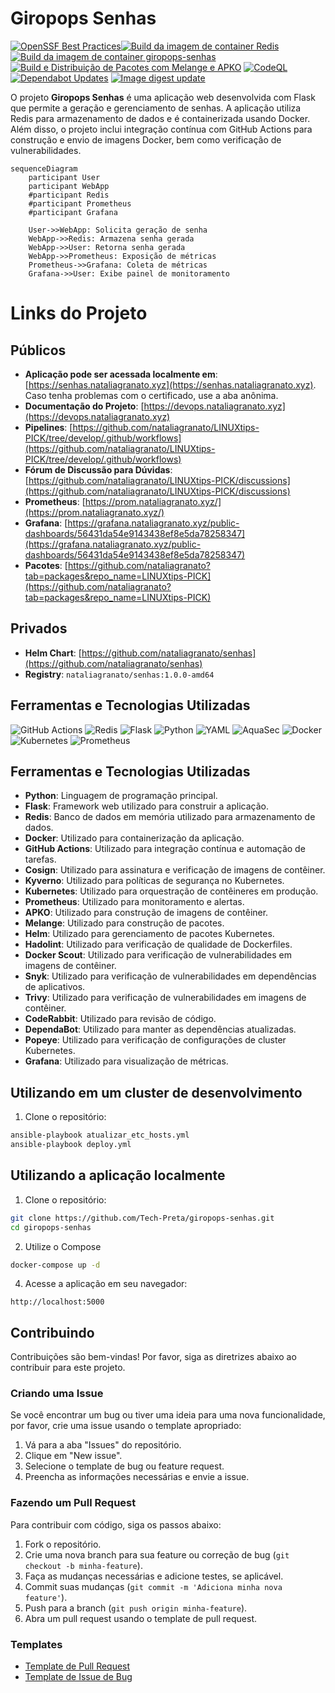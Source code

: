 # Giropops Senhas

[![OpenSSF Best Practices](https://www.bestpractices.dev/projects/9384/badge)](https://www.bestpractices.dev/projects/9384)[![Build da imagem de container Redis](https://github.com/Tech-Preta/LINUXtips-PICK/actions/workflows/redis-docker.yml/badge.svg?branch=main)](https://github.com/Tech-Preta/LINUXtips-PICK/actions/workflows/redis-docker.yml) [![Build da imagem de container giropops-senhas](https://github.com/Tech-Preta/LINUXtips-PICK/actions/workflows/giropops-docker.yml/badge.svg)](https://github.com/Tech-Preta/LINUXtips-PICK/actions/workflows/giropops-docker.yml) [![Build e Distribuição de Pacotes com Melange e APKO](https://github.com/Tech-Preta/LINUXtips-PICK/actions/workflows/chainguard.yml/badge.svg)](https://github.com/Tech-Preta/LINUXtips-PICK/actions/workflows/chainguard.yml) [![CodeQL](https://github.com/Tech-Preta/giropops-senhas/actions/workflows/github-code-scanning/codeql/badge.svg)](https://github.com/Tech-Preta/giropops-senhas/actions/workflows/github-code-scanning/codeql) [![Dependabot Updates](https://github.com/Tech-Preta/giropops-senhas/actions/workflows/dependabot/dependabot-updates/badge.svg)](https://github.com/Tech-Preta/giropops-senhas/actions/workflows/dependabot/dependabot-updates) [![Image digest update](https://github.com/Tech-Preta/giropops-senhas/actions/workflows/digestabot.yml/badge.svg)](https://github.com/Tech-Preta/giropops-senhas/actions/workflows/digestabot.yml)

O projeto **Giropops Senhas** é uma aplicação web desenvolvida com Flask que permite a geração e gerenciamento de senhas. A aplicação utiliza Redis para armazenamento de dados e é containerizada usando Docker. Além disso, o projeto inclui integração contínua com GitHub Actions para construção e envio de imagens Docker, bem como verificação de vulnerabilidades.

```mermaid
sequenceDiagram
    participant User
    participant WebApp
    #participant Redis
    #participant Prometheus
    #participant Grafana

    User->>WebApp: Solicita geração de senha
    WebApp->>Redis: Armazena senha gerada
    WebApp->>User: Retorna senha gerada
    WebApp->>Prometheus: Exposição de métricas
    Prometheus->>Grafana: Coleta de métricas
    Grafana->>User: Exibe painel de monitoramento
```

# Links do Projeto

## Públicos

- **Aplicação pode ser acessada localmente em**: [https://senhas.nataliagranato.xyz](https://senhas.nataliagranato.xyz). Caso tenha problemas com o certificado, use a aba anônima.
- **Documentação do Projeto**: [https://devops.nataliagranato.xyz](https://devops.nataliagranato.xyz)
- **Pipelines**: [https://github.com/nataliagranato/LINUXtips-PICK/tree/develop/.github/workflows](https://github.com/nataliagranato/LINUXtips-PICK/tree/develop/.github/workflows)
- **Fórum de Discussão para Dúvidas**: [https://github.com/nataliagranato/LINUXtips-PICK/discussions](https://github.com/nataliagranato/LINUXtips-PICK/discussions)
- **Prometheus**: [https://prom.nataliagranato.xyz/](https://prom.nataliagranato.xyz/)
- **Grafana**: [https://grafana.nataliagranato.xyz/public-dashboards/56431da54e9143438ef8e5da78258347](https://grafana.nataliagranato.xyz/public-dashboards/56431da54e9143438ef8e5da78258347)
- **Pacotes**: [https://github.com/nataliagranato?tab=packages&repo_name=LINUXtips-PICK](https://github.com/nataliagranato?tab=packages&repo_name=LINUXtips-PICK)

## Privados

- **Helm Chart**: [https://github.com/nataliagranato/senhas](https://github.com/nataliagranato/senhas)
- **Registry**: `nataliagranato/senhas:1.0.0-amd64`

## Ferramentas e Tecnologias Utilizadas

![GitHub Actions](https://img.shields.io/badge/github%20actions-%232671E5.svg?style=for-the-badge&logo=githubactions&logoColor=white) ![Redis](https://img.shields.io/badge/redis-%23DD0031.svg?style=for-the-badge&logo=redis&logoColor=white) ![Flask](https://img.shields.io/badge/flask-%23000.svg?style=for-the-badge&logo=flask&logoColor=white) ![Python](https://img.shields.io/badge/python-3670A0?style=for-the-badge&logo=python&logoColor=ffdd54) ![YAML](https://img.shields.io/badge/yaml-%23ffffff.svg?style=for-the-badge&logo=yaml&logoColor=151515) ![AquaSec](https://img.shields.io/badge/aqua-%231904DA.svg?style=for-the-badge&logo=aqua&logoColor=#0018A8) ![Docker](https://img.shields.io/badge/docker-%230db7ed.svg?style=for-the-badge&logo=docker&logoColor=white) ![Kubernetes](https://img.shields.io/badge/kubernetes-%23326ce5.svg?style=for-the-badge&logo=kubernetes&logoColor=white) ![Prometheus](https://img.shields.io/badge/Prometheus-E6522C?style=for-the-badge&logo=Prometheus&logoColor=white)

## Ferramentas e Tecnologias Utilizadas

- **Python**: Linguagem de programação principal.
- **Flask**: Framework web utilizado para construir a aplicação.
- **Redis**: Banco de dados em memória utilizado para armazenamento de dados.
- **Docker**: Utilizado para containerização da aplicação.
- **GitHub Actions**: Utilizado para integração contínua e automação de tarefas.
- **Cosign**: Utilizado para assinatura e verificação de imagens de contêiner.
- **Kyverno**: Utilizado para políticas de segurança no Kubernetes.
- **Kubernetes**: Utilizado para orquestração de contêineres em produção.
- **Prometheus**: Utilizado para monitoramento e alertas.
- **APKO**: Utilizado para construção de imagens de contêiner.
- **Melange**: Utilizado para construção de pacotes.
- **Helm**: Utilizado para gerenciamento de pacotes Kubernetes.
- **Hadolint**: Utilizado para verificação de qualidade de Dockerfiles.
- **Docker Scout**: Utilizado para verificação de vulnerabilidades em imagens de contêiner.
- **Snyk**: Utilizado para verificação de vulnerabilidades em dependências de aplicativos.
- **Trivy**: Utilizado para verificação de vulnerabilidades em imagens de contêiner.
- **CodeRabbit**: Utilizado para revisão de código.
- **DependaBot**: Utilizado para manter as dependências atualizadas.
- **Popeye**: Utilizado para verificação de configurações de cluster Kubernetes.
- **Grafana**: Utilizado para visualização de métricas.

## Utilizando em um cluster de desenvolvimento

1. Clone o repositório:

```bash
ansible-playbook atualizar_etc_hosts.yml
ansible-playbook deploy.yml
```

## Utilizando a aplicação localmente

1. Clone o repositório:

```bash
git clone https://github.com/Tech-Preta/giropops-senhas.git
cd giropops-senhas
```

2. Utilize o Compose

```bash
docker-compose up -d
```

4. Acesse a aplicação em seu navegador:

```
http://localhost:5000
```

## Contribuindo

Contribuições são bem-vindas! Por favor, siga as diretrizes abaixo ao contribuir para este projeto.

### Criando uma Issue

Se você encontrar um bug ou tiver uma ideia para uma nova funcionalidade, por favor, crie uma issue usando o template apropriado:

1. Vá para a aba "Issues" do repositório.
2. Clique em "New issue".
3. Selecione o template de bug ou feature request.
4. Preencha as informações necessárias e envie a issue.

### Fazendo um Pull Request

Para contribuir com código, siga os passos abaixo:

1. Fork o repositório.
2. Crie uma nova branch para sua feature ou correção de bug (`git checkout -b minha-feature`).
3. Faça as mudanças necessárias e adicione testes, se aplicável.
4. Commit suas mudanças (`git commit -m 'Adiciona minha nova feature'`).
5. Push para a branch (`git push origin minha-feature`).
6. Abra um pull request usando o template de pull request.

### Templates

- [Template de Pull Request](.github/PULL_REQUEST_TEMPLATE.md)
- [Template de Issue de Bug](.github/ISSUE_TEMPLATE/bug_report.md)